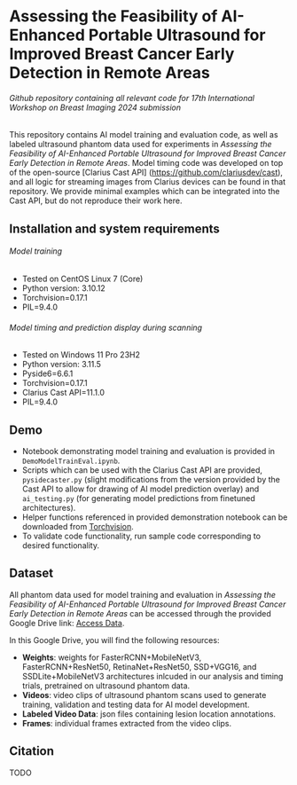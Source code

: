 # Assessing the Feasibility of AI-Enhanced Portable Ultrasound for Improved Breast Cancer Early Detection in Remote Areas
###### Github repository containing all relevant code for 17th International Workshop on Breast Imaging 2024 submission

This repository contains AI model training and evaluation code, as well as labeled ultrasound phantom data used for experiments in _Assessing the Feasibility of AI-Enhanced Portable Ultrasound for Improved Breast Cancer Early Detection in Remote Areas_. Model timing code was developed on top of the open-source [Clarius Cast API] (https://github.com/clariusdev/cast), and all logic for streaming images from Clarius devices can be found in that repository. We provide minimal examples which can be integrated into the Cast API, but do not reproduce their work here.  

## Installation and system requirements
###### Model training
- Tested on CentOS Linux 7 (Core)
- Python version: 3.10.12
- Torchvision=0.17.1
- PIL=9.4.0
  
###### Model timing and prediction display during scanning 
- Tested on Windows 11 Pro 23H2
- Python version: 3.11.5
- Pyside6=6.6.1
- Torchvision=0.17.1
- Clarius Cast API=11.1.0
- PIL=9.4.0

## Demo
- Notebook demonstrating model training and evaluation is provided in `DemoModelTrainEval.ipynb`.
- Scripts which can be used with the Clarius Cast API are provided, `pysidecaster.py` (slight modifications from the version provided by the Cast API to allow for drawing of AI model prediction overlay) and `ai_testing.py` (for generating model predictions from finetuned architectures).  
- Helper functions referenced in provided demonstration notebook can be downloaded from [Torchvision](https://github.com/pytorch/vision/tree/main/gallery/). 
- To validate code functionality, run sample code corresponding to desired functionality.

## Dataset 
All phantom data used for model training and evaluation in _Assessing the Feasibility of AI-Enhanced Portable Ultrasound for Improved Breast Cancer Early Detection in Remote Areas_ can be accessed through the provided Google Drive link: [Access Data](https://drive.google.com/drive/folders/1GEfqTNpqRxtoa7ZFWf0sUR2UEEZBNHkk?usp=sharing).
  
In this Google Drive, you will find the following resources:
  
- **Weights**: weights for FasterRCNN+MobileNetV3, FasterRCNN+ResNet50, RetinaNet+ResNet50, SSD+VGG16, and SSDLite+MobileNetV3 architectures inlcuded in our analysis and timing trials, pretrained on ultrasound phantom data.
- **Videos**: video clips of ultrasound phantom scans used to generate training, validation and testing data for AI model development.
- **Labeled Video Data**: json files containing lesion location annotations.
- **Frames**: individual frames extracted from the video clips.

## Citation 
TODO
